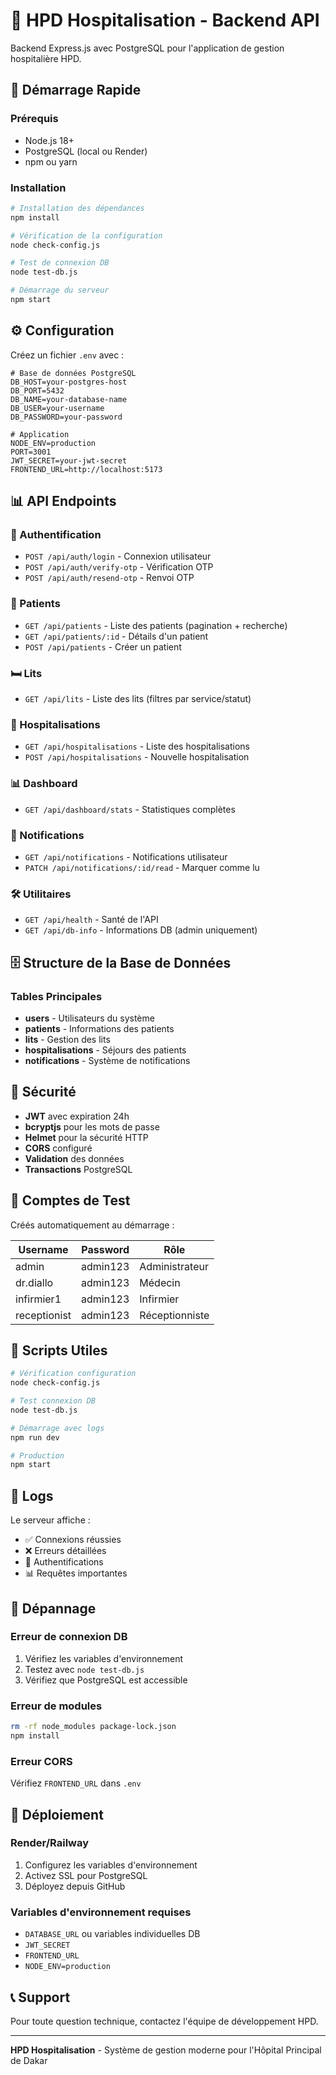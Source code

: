 # 🏥 HPD Hospitalisation - Backend API

Backend Express.js avec PostgreSQL pour l'application de gestion hospitalière HPD.

## 🚀 Démarrage Rapide

### Prérequis
- Node.js 18+
- PostgreSQL (local ou Render)
- npm ou yarn

### Installation

```bash
# Installation des dépendances
npm install

# Vérification de la configuration
node check-config.js

# Test de connexion DB
node test-db.js

# Démarrage du serveur
npm start
```

## ⚙️ Configuration

Créez un fichier `.env` avec :

```env
# Base de données PostgreSQL
DB_HOST=your-postgres-host
DB_PORT=5432
DB_NAME=your-database-name
DB_USER=your-username
DB_PASSWORD=your-password

# Application
NODE_ENV=production
PORT=3001
JWT_SECRET=your-jwt-secret
FRONTEND_URL=http://localhost:5173
```

## 📊 API Endpoints

### 🔐 Authentification
- `POST /api/auth/login` - Connexion utilisateur
- `POST /api/auth/verify-otp` - Vérification OTP
- `POST /api/auth/resend-otp` - Renvoi OTP

### 👤 Patients
- `GET /api/patients` - Liste des patients (pagination + recherche)
- `GET /api/patients/:id` - Détails d'un patient
- `POST /api/patients` - Créer un patient

### 🛏️ Lits
- `GET /api/lits` - Liste des lits (filtres par service/statut)

### 🏥 Hospitalisations
- `GET /api/hospitalisations` - Liste des hospitalisations
- `POST /api/hospitalisations` - Nouvelle hospitalisation

### 📊 Dashboard
- `GET /api/dashboard/stats` - Statistiques complètes

### 🔔 Notifications
- `GET /api/notifications` - Notifications utilisateur
- `PATCH /api/notifications/:id/read` - Marquer comme lu

### 🛠️ Utilitaires
- `GET /api/health` - Santé de l'API
- `GET /api/db-info` - Informations DB (admin uniquement)

## 🗄️ Structure de la Base de Données

### Tables Principales
- **users** - Utilisateurs du système
- **patients** - Informations des patients
- **lits** - Gestion des lits
- **hospitalisations** - Séjours des patients
- **notifications** - Système de notifications

## 🔐 Sécurité

- **JWT** avec expiration 24h
- **bcryptjs** pour les mots de passe
- **Helmet** pour la sécurité HTTP
- **CORS** configuré
- **Validation** des données
- **Transactions** PostgreSQL

## 👥 Comptes de Test

Créés automatiquement au démarrage :

| Username | Password | Rôle |
|----------|----------|------|
| admin | admin123 | Administrateur |
| dr.diallo | admin123 | Médecin |
| infirmier1 | admin123 | Infirmier |
| receptionist | admin123 | Réceptionniste |

## 🔧 Scripts Utiles

```bash
# Vérification configuration
node check-config.js

# Test connexion DB
node test-db.js

# Démarrage avec logs
npm run dev

# Production
npm start
```

## 📝 Logs

Le serveur affiche :
- ✅ Connexions réussies
- ❌ Erreurs détaillées
- 🔐 Authentifications
- 📊 Requêtes importantes

## 🐛 Dépannage

### Erreur de connexion DB
1. Vérifiez les variables d'environnement
2. Testez avec `node test-db.js`
3. Vérifiez que PostgreSQL est accessible

### Erreur de modules
```bash
rm -rf node_modules package-lock.json
npm install
```

### Erreur CORS
Vérifiez `FRONTEND_URL` dans `.env`

## 🚀 Déploiement

### Render/Railway
1. Configurez les variables d'environnement
2. Activez SSL pour PostgreSQL
3. Déployez depuis GitHub

### Variables d'environnement requises
- `DATABASE_URL` ou variables individuelles DB
- `JWT_SECRET`
- `FRONTEND_URL`
- `NODE_ENV=production`

## 📞 Support

Pour toute question technique, contactez l'équipe de développement HPD.

---

**HPD Hospitalisation** - Système de gestion moderne pour l'Hôpital Principal de Dakar
